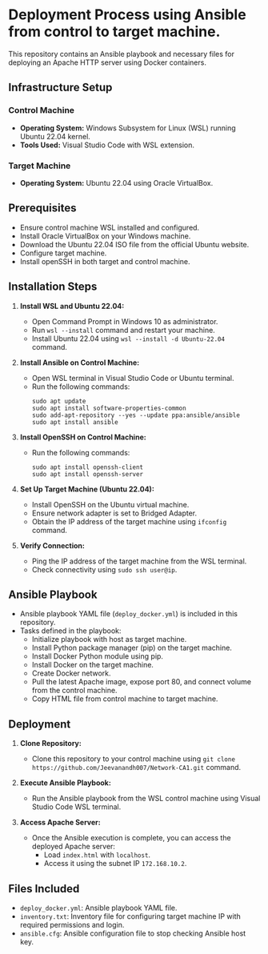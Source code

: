 # Deployment Process using Ansible from control to target machine.

This repository contains an Ansible playbook and necessary files for deploying an Apache HTTP server using Docker containers.

## Infrastructure Setup

### Control Machine

- **Operating System:** Windows Subsystem for Linux (WSL) running Ubuntu 22.04 kernel.
- **Tools Used:** Visual Studio Code with WSL extension.

### Target Machine

- **Operating System:** Ubuntu 22.04 using Oracle VirtualBox.

## Prerequisites

- Ensure control machine WSL installed and configured.
- Install Oracle VirtualBox on your Windows machine.
- Download the Ubuntu 22.04 ISO file from the official Ubuntu website.
- Configure target machine.
- Install openSSH in both target and control machine.

## Installation Steps

1. **Install WSL and Ubuntu 22.04:**
   - Open Command Prompt in Windows 10 as administrator.
   - Run `wsl --install` command and restart your machine.
   - Install Ubuntu 22.04 using `wsl --install -d Ubuntu-22.04` command.

2. **Install Ansible on Control Machine:**
   - Open WSL terminal in Visual Studio Code or Ubuntu terminal.
   - Run the following commands:
     ```
     sudo apt update
     sudo apt install software-properties-common
     sudo add-apt-repository --yes --update ppa:ansible/ansible
     sudo apt install ansible
     ```

3. **Install OpenSSH on Control Machine:**
   - Run the following commands:
     ```
     sudo apt install openssh-client
     sudo apt install openssh-server
     ```

4. **Set Up Target Machine (Ubuntu 22.04):**
   - Install OpenSSH on the Ubuntu virtual machine.
   - Ensure network adapter is set to Bridged Adapter.
   - Obtain the IP address of the target machine using `ifconfig` command.

5. **Verify Connection:**
   - Ping the IP address of the target machine from the WSL terminal.
   - Check connectivity using `sudo ssh user@ip`.

## Ansible Playbook

- Ansible playbook YAML file (`deploy_docker.yml`) is included in this repository.
- Tasks defined in the playbook:
  - Initialize playbook with host as target machine.
  - Install Python package manager (pip) on the target machine.
  - Install Docker Python module using pip.
  - Install Docker on the target machine.
  - Create Docker network.
  - Pull the latest Apache image, expose port 80, and connect volume from the control machine.
  - Copy HTML file from control machine to target machine.

## Deployment

1. **Clone Repository:**
   - Clone this repository to your control machine using `git clone https://github.com/Jeevanandh007/Network-CA1.git` command.

2. **Execute Ansible Playbook:**
   - Run the Ansible playbook from the WSL control machine using Visual Studio Code WSL terminal.

3. **Access Apache Server:**
   - Once the Ansible execution is complete, you can access the deployed Apache server:
     - Load `index.html` with `localhost`.
     - Access it using the subnet IP `172.168.10.2`.

## Files Included

- `deploy_docker.yml`: Ansible playbook YAML file.
- `inventory.txt`: Inventory file for configuring target machine IP with required permissions and login.
- `ansible.cfg`: Ansible configuration file to stop checking Ansible host key.


